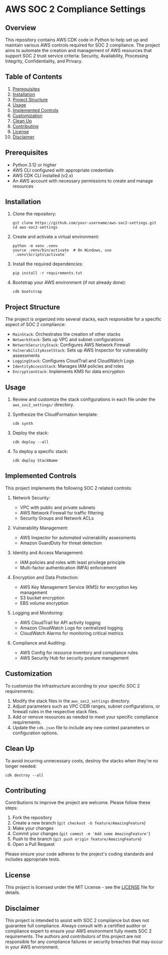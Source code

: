 # AWS SOC 2 Compliance Settings

## Overview

This repository contains AWS CDK code in Python to help set up and maintain various AWS controls required for SOC 2 compliance. The project aims to automate the creation and management of AWS resources that support SOC 2 trust service criteria: Security, Availability, Processing Integrity, Confidentiality, and Privacy.

## Table of Contents

1. [Prerequisites](#prerequisites)
2. [Installation](#installation)
3. [Project Structure](#project-structure)
4. [Usage](#usage)
5. [Implemented Controls](#implemented-controls)
6. [Customization](#customization)
7. [Clean Up](#clean-up)
8. [Contributing](#contributing)
9. [License](#license)
10. [Disclaimer](#disclaimer)

## Prerequisites

- Python 3.12 or higher
- AWS CLI configured with appropriate credentials
- AWS CDK CLI installed (v2.x)
- An AWS account with necessary permissions to create and manage resources

## Installation

1. Clone the repository:
   ```
   git clone https://github.com/your-username/aws-soc2-settings.git
   cd aws-soc2-settings
   ```

2. Create and activate a virtual environment:
   ```
   python -m venv .venv
   source .venv/bin/activate  # On Windows, use `.venv\Scripts\activate`
   ```

3. Install the required dependencies:
   ```
   pip install -r requirements.txt
   ```

4. Bootstrap your AWS environment (if not already done):
   ```
   cdk bootstrap
   ```

## Project Structure

The project is organized into several stacks, each responsible for a specific aspect of SOC 2 compliance:

- `MainStack`: Orchestrates the creation of other stacks
- `NetworkStack`: Sets up VPC and subnet configurations
- `NetworkSecurityStack`: Configures AWS Network Firewall
- `VulnerabilityAssetStack`: Sets up AWS Inspector for vulnerability assessments
- `LoggingStack`: Configures CloudTrail and CloudWatch Logs
- `IdentityAccessStack`: Manages IAM policies and roles
- `EncryptionStack`: Implements KMS for data encryption

## Usage

1. Review and customize the stack configurations in each file under the `aws_soc2_settings/` directory.

2. Synthesize the CloudFormation template:
   ```
   cdk synth
   ```

3. Deploy the stack:
   ```
   cdk deploy --all
   ```

4. To deploy a specific stack:
   ```
   cdk deploy StackName
   ```

## Implemented Controls

This project implements the following SOC 2 related controls:

1. Network Security:
   - VPC with public and private subnets
   - AWS Network Firewall for traffic filtering
   - Security Groups and Network ACLs

2. Vulnerability Management:
   - AWS Inspector for automated vulnerability assessments
   - Amazon GuardDuty for threat detection

3. Identity and Access Management:
   - IAM policies and roles with least privilege principle
   - Multi-factor authentication (MFA) enforcement

4. Encryption and Data Protection:
   - AWS Key Management Service (KMS) for encryption key management
   - S3 bucket encryption
   - EBS volume encryption

5. Logging and Monitoring:
   - AWS CloudTrail for API activity logging
   - Amazon CloudWatch Logs for centralized logging
   - CloudWatch Alarms for monitoring critical metrics

6. Compliance and Auditing:
   - AWS Config for resource inventory and compliance rules
   - AWS Security Hub for security posture management

## Customization

To customize the infrastructure according to your specific SOC 2 requirements:

1. Modify the stack files in the `aws_soc2_settings` directory.
2. Adjust parameters such as VPC CIDR ranges, subnet configurations, or firewall rules in the respective stack files.
3. Add or remove resources as needed to meet your specific compliance requirements.
4. Update the `cdk.json` file to include any new context parameters or configuration options.

## Clean Up

To avoid incurring unnecessary costs, destroy the stacks when they're no longer needed:

```
cdk destroy --all
```

## Contributing

Contributions to improve the project are welcome. Please follow these steps:

1. Fork the repository
2. Create a new branch (`git checkout -b feature/AmazingFeature`)
3. Make your changes
4. Commit your changes (`git commit -m 'Add some AmazingFeature'`)
5. Push to the branch (`git push origin feature/AmazingFeature`)
6. Open a Pull Request

Please ensure your code adheres to the project's coding standards and includes appropriate tests.

## License

This project is licensed under the MIT License - see the [LICENSE](LICENSE) file for details.

## Disclaimer

This project is intended to assist with SOC 2 compliance but does not guarantee full compliance. Always consult with a certified auditor or compliance expert to ensure your AWS environment fully meets SOC 2 requirements. The authors and contributors of this project are not responsible for any compliance failures or security breaches that may occur in your AWS environment.
